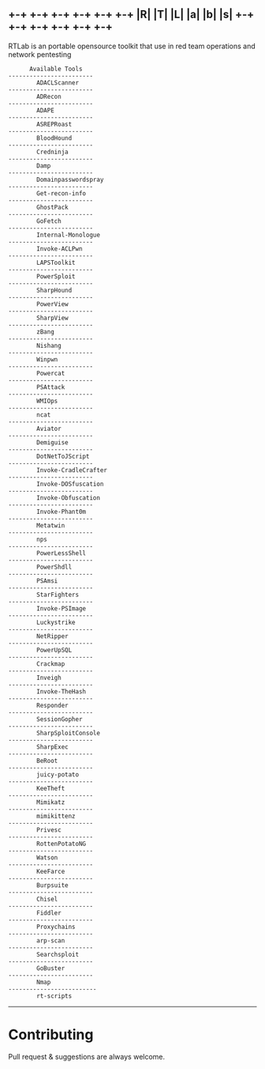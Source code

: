 
<h2>
 +-+ +-+ +-+ +-+ +-+ +-+
 |R| |T| |L| |a| |b| |s|
 +-+ +-+ +-+ +-+ +-+ +-+
</h1> 
 
 RTLab is an portable opensource toolkit that use in red team operations and network pentesting

          Available Tools                 
    ------------------------
            ADACLScanner  
    ------------------------
            ADRecon       
    ------------------------
            ADAPE        
    ------------------------
            ASREPRoast    
    ------------------------
            BloodHound      
    ------------------------
            Credninja      
    ------------------------
            Damp         
    ------------------------
            Domainpasswordspray 
    ------------------------
            Get-recon-info    
    ------------------------
            GhostPack      
    ------------------------
            GoFetch       
    ------------------------
            Internal-Monologue  
    ------------------------
            Invoke-ACLPwn    
    ------------------------
            LAPSToolkit     
    ------------------------
            PowerSploit     
    ------------------------
            SharpHound      
    ------------------------
            PowerView      
    ------------------------
            SharpView      
    ------------------------
            zBang        
    ------------------------
            Nishang       
    ------------------------
            Winpwn        
    ------------------------
            Powercat       
    ------------------------
            PSAttack       
    ------------------------
            WMIOps        
    ------------------------
            ncat         
    ------------------------
            Aviator       
    ------------------------
            Demiguise      
    ------------------------
            DotNetToJScript   
    ------------------------
            Invoke-CradleCrafter 
    ------------------------
            Invoke-DOSfuscation 
    ------------------------
            Invoke-Obfuscation  
    ------------------------
            Invoke-Phant0m    
    ------------------------
            Metatwin       
    ------------------------
            nps         
    ------------------------
            PowerLessShell    
    ------------------------
            PowerShdll      
    ------------------------
            PSAmsi        
    ------------------------
            StarFighters     
    ------------------------
            Invoke-PSImage    
    ------------------------
            Luckystrike     
    ------------------------
            NetRipper      
    ------------------------
            PowerUpSQL      
    ------------------------
            Crackmap       
    ------------------------
            Inveigh       
    ------------------------
            Invoke-TheHash    
    ------------------------
            Responder      
    ------------------------
            SessionGopher    
    ------------------------
            SharpSploitConsole  
    ------------------------
            SharpExec      
    ------------------------
            BeRoot        
    ------------------------
            juicy-potato     
    ------------------------
            KeeTheft       
    ------------------------
            Mimikatz       
    ------------------------
            mimikittenz     
    ------------------------
            Privesc       
    ------------------------
            RottenPotatoNG    
    ------------------------
            Watson        
    ------------------------
            KeeFarce       
    ------------------------
            Burpsuite      
    ------------------------
            Chisel        
    ------------------------
            Fiddler       
    ------------------------
            Proxychains     
    ------------------------
            arp-scan       
    ------------------------
            Searchsploit     
    ------------------------
            GoBuster       
    ------------------------
            Nmap         
    -------------------------
            rt-scripts      
-----------------------------
   <h1> Contributing </h1>
Pull request & suggestions are always welcome.